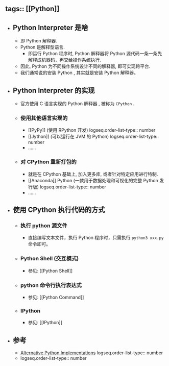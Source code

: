 tags:: [[Python]]
---

- ## Python Interpreter 是啥
	- 即 Python 解释器.
	- Python 是解释型语言.
		- 即运行 Python 程序时, Python 解释器将 Python 源代码一条一条先解释成机器码，再交给操作系统执行.
	- 因此, Python 为不同操作系统设计不同的解释器, 即可实现跨平台.
	- 我们通常说的安装 Python , 其实就是安装 Python 解释器。
- ## Python Interpreter 的实现
	- 官方使用 C 语言实现的 Python 解释器 , 被称为 `CPython` .
	- ### 使用其他语言实现的
		- [[PyPy]] (使用 RPython 开发)
		  logseq.order-list-type:: number
		- [[Jython]] (可以运行在 JVM 的 Python)
		  logseq.order-list-type:: number
		- ......
	- ### 对 CPython 重新打包的
		- 就是在 CPython 基础上, 加入更多库, 或者针对特定应用进行特制.
		- [[Anaconda]] Python (一款用于数据处理和可视化的完整 Python 发行版)
		  logseq.order-list-type:: number
		- ......
- ## 使用 CPython 执行代码的方式
	- ### 执行 python 源文件
		- 直接编写文本文件，执行 Python 程序时，只需执行 `python3 xxx.py` 命令即可。
	- ### Python Shell (交互模式)
		- 参见: [[Python Shell]]
	- ### python 命令行执行表达式
		- 参见: [[Python Command]]
	- ### IPython
		- 参见: [[IPython]]
- ## 参考
	- [Alternative Python Implementations](https://www.python.org/download/alternatives/)
	  logseq.order-list-type:: number
	- logseq.order-list-type:: number